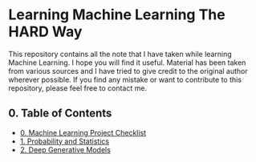 # Learning Machine Learning The HARD Way

This repository contains all the note that I have taken while learning Machine Learning. I hope you will find it useful. Material has been taken from various sources and I have tried to give credit to the original author wherever possible. If you find any mistake or want to contribute to this repository, please feel free to contact me.

## 0. Table of Contents

- [0. Machine Learning Project Checklist](Machine-Learning-Project-Checklist/README.md)
- [1. Probability and Statistics](Probability-and-Statistics/README.md)
- [2. Deep Generative Models](Deep-Generative-Models/README.md)